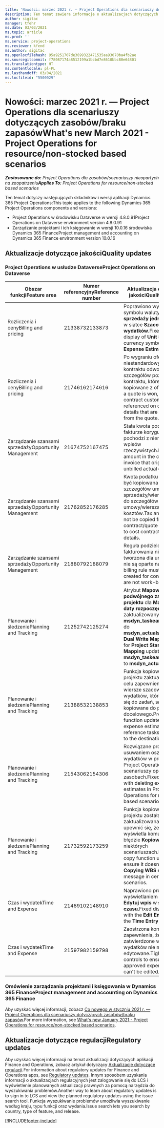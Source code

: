 ```yaml
---
title: 'Nowości: marzec 2021 r. — Project Operations dla scenariuszy dotyczących zasobów/braku zapasów'
description: Ten temat zawiera informacje o aktualizacjach dotyczących jakości dostępnych w wersji Project Operations z marca 2021 r. w scenariuszach dotyczących zasobów/braku zapasów.
author: sigitac
manager: tfehr
ms.date: 03/03/2021
ms.topic: article
ms.prod: ''
ms.service: project-operations
ms.reviewer: kfend
ms.author: sigitac
ms.openlocfilehash: 95a9251707de3699322471535aa93070ba4fb2ae
ms.sourcegitcommit: f78087174a8512199a1bcbd7e8610bbc80e64801
ms.translationtype: HT
ms.contentlocale: pl-PL
ms.lasthandoff: 03/04/2021
ms.locfileid: "5500029"
---
```

# <a name="whats-new-march-2021---project-operations-for-resourcenon-stocked-based-scenarios"></a><span data-ttu-id="d450c-103">Nowości: marzec 2021 r. — Project Operations dla scenariuszy dotyczących zasobów/braku zapasów</span><span class="sxs-lookup"><span data-stu-id="d450c-103">What's new March 2021 - Project Operations for resource/non-stocked based scenarios</span></span>

<span data-ttu-id="d450c-104">_**Zastosowane do:** Project Operations dla zasobów/scenariuszy nieopartych na zaopatrzeniu_</span><span class="sxs-lookup"><span data-stu-id="d450c-104">_**Applies To:** Project Operations for resource/non-stocked based scenarios_</span></span>

<span data-ttu-id="d450c-105">Ten temat dotyczy następujących składników i wersji aplikacji Dynamics 365 Project Operations:</span><span class="sxs-lookup"><span data-stu-id="d450c-105">This topic applies to the following Dynamics 365 Project Operations components and versions:</span></span>

- <span data-ttu-id="d450c-106">Project Operations w środowisku Dataverse w wersji 4.8.0.91</span><span class="sxs-lookup"><span data-stu-id="d450c-106">Project Operations on Dataverse environment version 4.8.0.91</span></span> 
- <span data-ttu-id="d450c-107">Zarządzanie projektami i ich księgowanie w wersji 10.0.16 środowiska Dynamics 365 Finance</span><span class="sxs-lookup"><span data-stu-id="d450c-107">Project management and accounting on Dynamics 365 Finance environment version 10.0.16</span></span> 

## <a name="quality-updates"></a><span data-ttu-id="d450c-108">Aktualizacje dotyczące jakości</span><span class="sxs-lookup"><span data-stu-id="d450c-108">Quality updates</span></span>

### <a name="project-operations-on-dataverse"></a><span data-ttu-id="d450c-109">Project Operations w usłudze Dataverse</span><span class="sxs-lookup"><span data-stu-id="d450c-109">Project Operations on Dataverse</span></span>


| <span data-ttu-id="d450c-110">**Obszar funkcji**</span><span class="sxs-lookup"><span data-stu-id="d450c-110">**Feature area**</span></span> | <span data-ttu-id="d450c-111">**Numer referencyjny**</span><span class="sxs-lookup"><span data-stu-id="d450c-111">**Reference number**</span></span> | <span data-ttu-id="d450c-112">**Aktualizacja dotycząca jakości**</span><span class="sxs-lookup"><span data-stu-id="d450c-112">**Quality update**</span></span> |
| --- | --- | --- |
| <span data-ttu-id="d450c-113">Rozliczenia i ceny</span><span class="sxs-lookup"><span data-stu-id="d450c-113">Billing and pricing</span></span> | <span data-ttu-id="d450c-114">2133873</span><span class="sxs-lookup"><span data-stu-id="d450c-114">2133873</span></span> | <span data-ttu-id="d450c-115">Poprawiono wyświetlanie symbolu waluty **Ceny sprzedaży jednostkowej** w siatce **Szacowania wydatków**.</span><span class="sxs-lookup"><span data-stu-id="d450c-115">Fixed the display of **Unit Sales Price** currency symbol in the **Expense Estimates** grid.</span></span> |
| <span data-ttu-id="d450c-116">Rozliczenia i ceny</span><span class="sxs-lookup"><span data-stu-id="d450c-116">Billing and pricing</span></span> | <span data-ttu-id="d450c-117">2174616</span><span class="sxs-lookup"><span data-stu-id="d450c-117">2174616</span></span> | <span data-ttu-id="d450c-118">Po wygraniu oferty do niestandardowy cennik kontraktu odwołuje się do szczegółów pozycji kontraktu, które są kopiowane z oferty.</span><span class="sxs-lookup"><span data-stu-id="d450c-118">When a quote is won, the contract custom pricelist is referenced on contract line details that are copied from the quote.</span></span> |
| <span data-ttu-id="d450c-119">Zarządzanie szansami sprzedaży</span><span class="sxs-lookup"><span data-stu-id="d450c-119">Opportunity Management</span></span> | <span data-ttu-id="d450c-120">2167475</span><span class="sxs-lookup"><span data-stu-id="d450c-120">2167475</span></span> | <span data-ttu-id="d450c-121">Stała kwota podatku na fakturze korygującej, która pochodzi z nierozliczonych wpisów rzeczywistych.</span><span class="sxs-lookup"><span data-stu-id="d450c-121">Fixed tax amount in the correction invoice that originated an unbilled actual entry.</span></span> |
| <span data-ttu-id="d450c-122">Zarządzanie szansami sprzedaży</span><span class="sxs-lookup"><span data-stu-id="d450c-122">Opportunity Management</span></span> | <span data-ttu-id="d450c-123">2176285</span><span class="sxs-lookup"><span data-stu-id="d450c-123">2176285</span></span> | <span data-ttu-id="d450c-124">Kwota podatku nie może być kopiowana ze szczegółów umowy sprzedaży/wiersza oferty do szczegółów wiersza umowy/wiersza oferty kosztów.</span><span class="sxs-lookup"><span data-stu-id="d450c-124">Tax amount must not be copied from sales contract/quote line details to cost contract/quote line details.</span></span> |
| <span data-ttu-id="d450c-125">Zarządzanie szansami sprzedaży</span><span class="sxs-lookup"><span data-stu-id="d450c-125">Opportunity Management</span></span> | <span data-ttu-id="d450c-126">2188079</span><span class="sxs-lookup"><span data-stu-id="d450c-126">2188079</span></span> | <span data-ttu-id="d450c-127">Reguła podzielonego fakturowania nie może być tworzona dla umów, które nie są oparte na pracy.</span><span class="sxs-lookup"><span data-stu-id="d450c-127">Split billing rule must not be created for contracts that are not work-based.</span></span> |
| <span data-ttu-id="d450c-128">Planowanie i śledzenie</span><span class="sxs-lookup"><span data-stu-id="d450c-128">Planning and Tracking</span></span> | <span data-ttu-id="d450c-129">2125274</span><span class="sxs-lookup"><span data-stu-id="d450c-129">2125274</span></span> | <span data-ttu-id="d450c-130">Atrybut **Mapowania podwójnego zapisu projektu** dla **Mapowania daty rozpoczęcia projektu** zaktualizowany z **msdyn\_taskearlieststart** do **msdyn\_actualstart**.</span><span class="sxs-lookup"><span data-stu-id="d450c-130">**Project Dual Write Map** attribute for **Project Start Date Mapping** updated from **msdyn\_taskearlieststart** to **msdyn\_actualstart**.</span></span> |
| <span data-ttu-id="d450c-131">Planowanie i śledzenie</span><span class="sxs-lookup"><span data-stu-id="d450c-131">Planning and Tracking</span></span> | <span data-ttu-id="d450c-132">2138853</span><span class="sxs-lookup"><span data-stu-id="d450c-132">2138853</span></span> | <span data-ttu-id="d450c-133">Funkcja kopiowania projektu zaktualizowana w celu zapewnienia, że wiersze szacowania wydatków, które odwołują się do zadań, są kopiowane do projektu docelowego.</span><span class="sxs-lookup"><span data-stu-id="d450c-133">Project copy function updated to ensure expense estimate lines that reference tasks are copied to the destination project.</span></span> |
| <span data-ttu-id="d450c-134">Planowanie i śledzenie</span><span class="sxs-lookup"><span data-stu-id="d450c-134">Planning and Tracking</span></span> | <span data-ttu-id="d450c-135">2154306</span><span class="sxs-lookup"><span data-stu-id="d450c-135">2154306</span></span> | <span data-ttu-id="d450c-136">Rozwiązane problemy z usuwaniem oszacowań wydatków w programie Project Operations dla scenariuszy opartych na zasobach.</span><span class="sxs-lookup"><span data-stu-id="d450c-136">Fixed issues with deleting expense estimates in Project Operations for resource-based scenarios.</span></span> |
| <span data-ttu-id="d450c-137">Planowanie i śledzenie</span><span class="sxs-lookup"><span data-stu-id="d450c-137">Planning and Tracking</span></span> | <span data-ttu-id="d450c-138">2173259</span><span class="sxs-lookup"><span data-stu-id="d450c-138">2173259</span></span> | <span data-ttu-id="d450c-139">Funkcja kopiowania projektu została zaktualizowana, aby upewnić się, że nie wyświetla komunikatu o błędzie **Kopiowanie SPP** w niektórych scenariuszach.</span><span class="sxs-lookup"><span data-stu-id="d450c-139">Project copy function updated to ensure it doesn't display **Copying WBS** error message in certain scenarios.</span></span> |
| <span data-ttu-id="d450c-140">Czas i wydatek</span><span class="sxs-lookup"><span data-stu-id="d450c-140">Time and Expense</span></span> | <span data-ttu-id="d450c-141">2148910</span><span class="sxs-lookup"><span data-stu-id="d450c-141">2148910</span></span> | <span data-ttu-id="d450c-142">Naprawiono problem z wyświetlaniem strony **Edytuj wpis** w siatce **Wpis czasu**.</span><span class="sxs-lookup"><span data-stu-id="d450c-142">Fixed display issue with the **Edit Entry** page in the **Time Entry** grid.</span></span> |
| <span data-ttu-id="d450c-143">Czas i wydatek</span><span class="sxs-lookup"><span data-stu-id="d450c-143">Time and Expense</span></span> | <span data-ttu-id="d450c-144">2159798</span><span class="sxs-lookup"><span data-stu-id="d450c-144">2159798</span></span> | <span data-ttu-id="d450c-145">Zaostrzona kontrola w celu zapewnienia, że zatwierdzone wpisy wydatków nie mogą być edytowane.</span><span class="sxs-lookup"><span data-stu-id="d450c-145">Tightened controls to ensure approved expense entries can't be edited.</span></span> |

### <a name="project-management-and-accounting-on-dynamics-365-finance"></a><span data-ttu-id="d450c-146">Omówienie zarządzania projektami i księgowania w Dynamics 365 Finance</span><span class="sxs-lookup"><span data-stu-id="d450c-146">Project management and accounting on Dynamics 365 Finance</span></span>

<span data-ttu-id="d450c-147">Aby uzyskać więcej informacji, zobacz [Co nowego w styczniu 2021 r. — Project Operations dla scenariuszy dotyczących zasobów/braku zapasów](whats-new-jan-2021-resource-based.md).</span><span class="sxs-lookup"><span data-stu-id="d450c-147">For more information, see [What's new January 2021 - Project Operations for resource/non-stocked based scenarios](whats-new-jan-2021-resource-based.md).</span></span>

## <a name="regulatory-updates"></a><span data-ttu-id="d450c-148">Aktualizacje dotyczące regulacji</span><span class="sxs-lookup"><span data-stu-id="d450c-148">Regulatory updates</span></span>

<span data-ttu-id="d450c-149">Aby uzyskać więcej informacji na temat aktualizacji dotyczących aplikacji Finance and Operations, zobacz artykuł dotyczący [Aktualizacje dotyczące regulacji](https://docs.microsoft.com/dynamics365/finance/localizations/regulatory-updates).</span><span class="sxs-lookup"><span data-stu-id="d450c-149">For information about regulatory updates for Finance and Operations apps, see [Regulatory updates](https://docs.microsoft.com/dynamics365/finance/localizations/regulatory-updates).</span></span> <span data-ttu-id="d450c-150">Innym sposobem uzyskania informacji o aktualizacjach regulacyjnych jest zalogowanie się do LCS i wyświetlenie planowanych aktualizacji prawnych za pomocą narzędzia do wyszukiwania problemów.</span><span class="sxs-lookup"><span data-stu-id="d450c-150">Another way to learn about regulatory updates is to sign in to LCS and view the planned regulatory updates using the issue search tool.</span></span> <span data-ttu-id="d450c-151">Funkcja wyszukiwanie problemów umożliwia wyszukiwanie według kraju, typu funkcji oraz wydania.</span><span class="sxs-lookup"><span data-stu-id="d450c-151">Issue search lets you search by country, type of feature, and release.</span></span>


[!INCLUDE[footer-include](../includes/footer-banner.md)]
